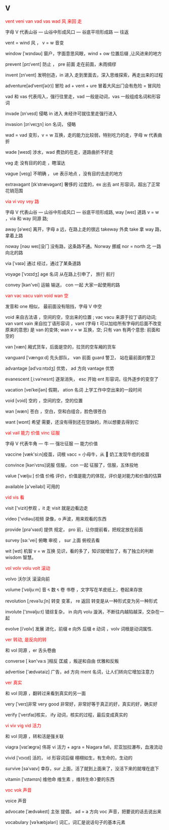 ## V

<div style="color:red">
vent veni van vad vas wad 风 来回 ⾛
</div>

字⺟ V 代表⼭⾕ — ⼭⾕中形成⻛⼝ — ⾕底平坦形成路 — 往返

vent = wind ⻛ ， v = w ⾳变

window [ˈwɪndəʊ] 窗户，字⾯意思⻛眼，wind + ow 位置后缀 ,让⻛进来的地⽅

prevent [prɪˈvent] 防⽌ ， pre 前⾯ ⾛在前⾯，未⾬绸缪

invent [ɪnˈvent] 发明创造，in 进⼊ ⾛到⾥⾯去，深⼊思维探索，再⾛出来的过程

adventure[ədˈventʃə(r)] 冒险 ad + vent + ure 冒着⼤⻛出⻔会有危险 = 冒⻛险

vad 和 vas 代表闯⼊，强⾏往⾥⾛，vad ⼀般是动词，vas ⼀般组成名词和形容词

invade [ɪnˈveɪd] 侵略 in 进⼊ 未经许可就往⾥⾛强⾏进⼊

invasion [ɪnˈveɪʒn] ion 名词， 侵略

wad = vad 变形，v = w 互换，⾛的能⼒⽐较弱，特别吃⼒的⾛，字⺟ w 代表曲折

wade [weɪd] 涉⽔，wad 费劲的在⾛，道路曲折不好⾛

vag ⾛ 没有⽬的的⾛ ，瞎溜达

vague [veɪɡ] 不明确 ， ue 表示地点 ，没有⽬的去⾛的地⽅

extravagant [ɪkˈstrævəɡənt] 奢侈的 过度的，ex 出去 ant 形容词，超出了正常花销范围

<div style="color:red">
via vi voy vey 路 
</div>

字⺟ V 代表⼭⾕ — ⼭⾕中形成⻛⼝ — ⾕底平坦形成路, way [weɪ] 道路 v = w ，via 和 way 同源 路;

away [əˈweɪ] 离开，字⺟ a 远，在路上⾛的很远 takeway 外卖 take 拿 way 路，拿着上路

noway [nəʊ weɪ]没⻔ 没有路，这条路不通。Norway 挪威 nor = north 北 ⼀路向北的路

via [ˈvaɪə] 通过 经过，通过了某条道路

voyage [ˈvɔɪɪdʒ] age 名词 从在路上引申了， 旅⾏ 航⾏

convey [kən'vei] 运输 输送， con ⼀起 ⼤家⼀起使⽤的路

<div style="color:red">
van vac vacu vain void wan 空
</div>

发⾳和 one 相似， 最前⾯没有阻挡，字⺟ V 中空

void 来⾃古法语 ，空间的空，空出来的位置 ; vac vacu 来源于拉丁语的动词; van vant vain 来⾃拉丁语形容词 ，vant (字母 t 可以加给所有字母的后面不改变原来的意思) 是 van 的变体;
wan v = w 互换，空; 只有 van 有两个意思: 前⾯和空的

van [væn] 厢式货⻋，后⾯是空的，拉货的空⻋厢的货⻋

vanguard [ˈvænɡɑːd] 先头部队， van 前⾯ guard 警卫， 站在最前⾯的警卫

advantage [ədˈvɑːntɪdʒ] 优势， ad ⽅向 vantage 优势

evanescent [ˌi:vəˈnesnt] 逐渐消失， esc 开始 ent 形容词，往外逐步的变空了

vacation [veiˈkeiʃən] 假期， ation 名词 上学⼯作中空出来的⼀段时间

void [vɔid] 空的 ，空间的空，空的位置

wan [wæn] 苍⽩ ，空⽩，空和⽩组合，脸⾊很苍⽩

want [wɒnt] 希望 需要，还没有得到还在空缺的，所以想要去得到它

<div style="color:red">
val  vail 能⼒ 价值 vinc 征服
</div>

字⺟ V 代表⽜⻆ — ⽜ — 强壮征服 — 能⼒价值

vaccine [væk'si:n]疫苗，词根 vacc = ⼩⺟⽜，从 ೿ 奶⼯发现⽜痘的疫苗

convince [kənˈvɪns]说服 信服， con ⼀起 征服了，信服，五体投地

value [ˈvæljuː] 价值 价格 评价，价值是能⼒的体现，评价是对能⼒和价值的估算

available [ə'veiləbl] 可⽤的

<div style="color:red">
vid vis 看
</div>

visit ['vizit]参观 ，it ⾛ visit 就是边看边⾛

video ['vidiəu]视频 录像，o 声波，⽤来观看的东⻄

provide [prə'vaɪd] 提供 规定， pro 前，让你提前看，把规定放在前⾯

survey [sə:’vei] 俯瞰 审视 ， sur 上⾯ 俯视去看

wit [wɪt] 机智 v = w 互换 ⻅识，看的多了，知识就增加了，有了独⽴的判断 wisdom 智慧。

<div style="color:red">
vol volv volu volt 滚动
</div>

volvo 沃尔沃 滚滚向前

volume [ˈvɒljuːm] ⾳ ᰁ 数 ᰁ 卷 书卷 ，⽂字写在⽺⽪纸上，卷起来存放

revolution [ˌrevəˈluːʃn] 转变 变⾰， re 返回 转变是从⼀种形式变为另⼀种形式

involute ['ɪnvəlju:t] 错综复杂， in 向内 volu 漩涡，不断往内越陷越深，交杂在⼀起

evolve [iˈvɒlv] 发展 进化，前缀 e 向外 后缀 e 动词 ，volv 词根是动词属性.

<div style="color:red">
ver  转动, 是反向的转
</div>

和 vol 同源 ，er 舌头卷曲

converse [ kən'və:s ]相反 匡威 ，叛逆和⾃由 优雅和反叛

advertise ['ædvətaiz] ⼴告，ad ⽅向 ment 名词，让⼈们转向它增加注意⼒

<div style="color:red">
ver  真实
</div>

和 vol 同源 ，翻转过来看到真实的另一面

very [ˈverɪ]⾮常 very good ⾮常好，⾮常好等于真正的好，真实的好，确实好

verify [ˈverɪfaɪ]核实， ify 动词，核实的过程，最后变成真实的

<div style="color:red">
vi viv vig vid 活⼒ 
</div>

和 vol 同源 ，转和活是强关联

viagra [vaɪ’æɡrə] 伟哥 vi 活⼒ + agra = Niagara fall，尼亚加拉瀑布，⾎液流动

vivid [ˈvɪvɪd] 活的， id 形容词后缀 栩栩如⽣，有⽣命的，⽣动的

survive [səˈvaɪv] 幸存，sur 上⾯，活了就到上⾯来了，没活下来的就埋在底下

vitamin [ˈvɪtəmɪn] 维他命 维⽣素 ，维持⽣命᯿要的东⻄

<div style="color:red">
voc vok 声⾳
</div>

voice 声⾳

advocate [ˈædvəkeɪt] 主张 提倡， ad = a ⽅向 voc 声⾳，把要说的话去说出来

vocabulary [vəˈkæbjələri] 词汇，词汇是说话句⼦的基本元素

